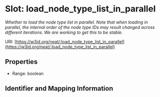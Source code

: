 # Slot: load_node_type_list_in_parallel
_Whether to load the node type list in parallel. Note that when loading in parallel, the internal order of the node type IDs may result changed across different iterations. We are working to get this to be stable._


URI: [https://w3id.org/neat/:load_node_type_list_in_parallel](https://w3id.org/neat/:load_node_type_list_in_parallel)



<!-- no inheritance hierarchy -->


## Properties

 * Range: boolean



## Identifier and Mapping Information





